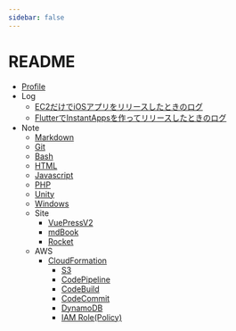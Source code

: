 ```yaml
---
sidebar: false
---
```


# README

- [Profile](./profile.md)
- Log
  - [EC2だけでiOSアプリをリリースしたときのログ](./log/ec2mac.md)
  - [FlutterでInstantAppsを作ってリリースしたときのログ](./log/instatapp.md)
- Note
  - [Markdown](./note/markdown.md)
  - [Git](./note/git.md)
  - [Bash](./note/bash.md)
  - [HTML](./note/html.md)
  - [Javascript](./note/javascript.md)
  - [PHP](./note/php.md)
  - [Unity](./note/unity.md)
  - [Windows](./note/windows.md)
  - Site
    - [VuePressV2](./note/vuepress.md)
    - [mdBook](./note/mdbook.md)
    - [Rocket](./note/rocket.md)
  - AWS
    - [CloudFormation](./note/aws/cfn/index.md)
      - [S3](./note/aws/cfn/s3.md)
      - [CodePipeline](./note/aws/cfn/pipeline.md)
      - [CodeBuild](./note/aws/cfn/codebuild.md)
      - [CodeCommit](./note/aws/cfn/codecommit.md)
      - [DynamoDB](./note/aws/cfn/dynamodb.md)
      - [IAM Role(Policy)](./note/aws/cfn/role-policy.md)
